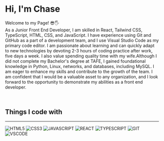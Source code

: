 # Hi, I'm Chase
Welcome to my Page! 😎🖐️<br/>
As a Junior Front End Developer, I am skilled in React, Tailwind CSS, TypeScript, HTML, CSS, and JavaScript. I have experience using Git and GitHub as a part of a development team, and I use Visual Studio Code as my primary code editor. I am passionate about learning and can quickly adapt to new technologies by devoting 2-3 hours of coding practice after work, five days a week. I also value spending quality time with my wife.Although I did not complete my Bachelor's degree at TAFE, I gained foundational knowledge in Python, Linux, networks, and databases, including MySQL. I am eager to enhance my skills and contribute to the growth of the team. I am confident that I would be a valuable asset to any organization, and I look forward to the opportunity to demonstrate my abilities as a front end developer.

<br/>

## Things I code with
---
![HTML5](https://img.shields.io/badge/-HTML5-F05032?style=for-the-badge&logo=html5&logoColor=ffffff)
![CSS3](https://img.shields.io/badge/-CSS3-007ACC?style=for-the-badge&logo=CSS3&logoColor=ffffff)
![JAVASCRIPT](https://img.shields.io/badge/-JAVASCRIPT-F7DF1C?style=for-the-badge&logo=JAVASCRIPT&logoColor=ffffff)
![REACT](https://img.shields.io/badge/-REACT-222222?style=for-the-badge&logo=REACT&logoColor=ffffff)
![TYPESCRIPT](https://img.shields.io/badge/-TYPESCRIPT-308DFF?style=for-the-badge&logo=TYPESCRIPT&logoColor=ffffff)
![GIT](https://img.shields.io/badge/-GIT-EA2845?style=for-the-badge&logo=GIT&logoColor=ffffff)
![VSCODE](https://img.shields.io/badge/-VSCODE-0475B6?style=for-the-badge&logo=visualStudio&logoColor=ffffff)
